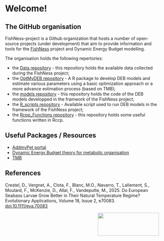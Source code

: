 # Welcome! 

## The GitHub organisation

FishNess-project is a Github organization that hosts a number of open-source projects (under development) that aim to provide information and tools for the [FishNess](https://umr-marbec.fr/en/the-projects/fishness/) project and Dynamic Energy Budget modelling. 

The organisation holds the following repertories:

  - the [Data repository](https://github.com/FishNess-project/Data) - this repository holds the available data collected during the FishNess project;
  - the [OptMyDEB repository](https://github.com/FishNess-project/OptMyDEB) - A R package to develop DEB models and estimate various parameters using a basic optimization approach or a more advance estimation process (based on TMB);
  - the [models repository](https://github.com/FishNess-project/models) - this repository holds the code of the DEB models developped in the framwork of the FishNess project;
  - the [R_scripts repository](https://github.com/FishNess-project/R_scripts) - Available script used to run DEB models in the framework of the FishNess project;
  - the [Rcpp_Functions repository](https://github.com/FishNess-project/Rcpp_Functions) - this repository holds some useful functions written in Rccp.

## Useful Packages / Resources

* [AddmyPet portal](https://www.bio.vu.nl/thb/deb/deblab/add_my_pet/)
* [Dynamic Energy Budget theory for metabolic organisation](https://www.bio.vu.nl/thb/research/bib/Kooy2010.html#:~:text=Dynamic%20Energy%20Budget%20(DEB)%20theory,microorganisms%2C%20animals%2C%20plants)
* [TMB](https://kaskr.github.io/adcomp/Introduction.html)

## References
Crestel, D., Vergnet, A., Clota, F., Blanc, M.O., Navarro, T., Lallement, S., Moulard, F., McKenzie, D., Allal, F., Vandeputte, M., 2025. Do European Seabass Larvae Grow Better in Their Natural Temperature Regime? Evolutionary Applications, Volume 18, Issue 2, e70083. [doi:10.1111/eva.70083](https://onlinelibrary.wiley.com/doi/10.1111/eva.70083)


<img align="right" src="https://umr-marbec.fr/wp-content/uploads/2022/01/logo_FishNess-1_rvb500dpi.png.webp" width="200"  style="height: 75px !important;"> 
